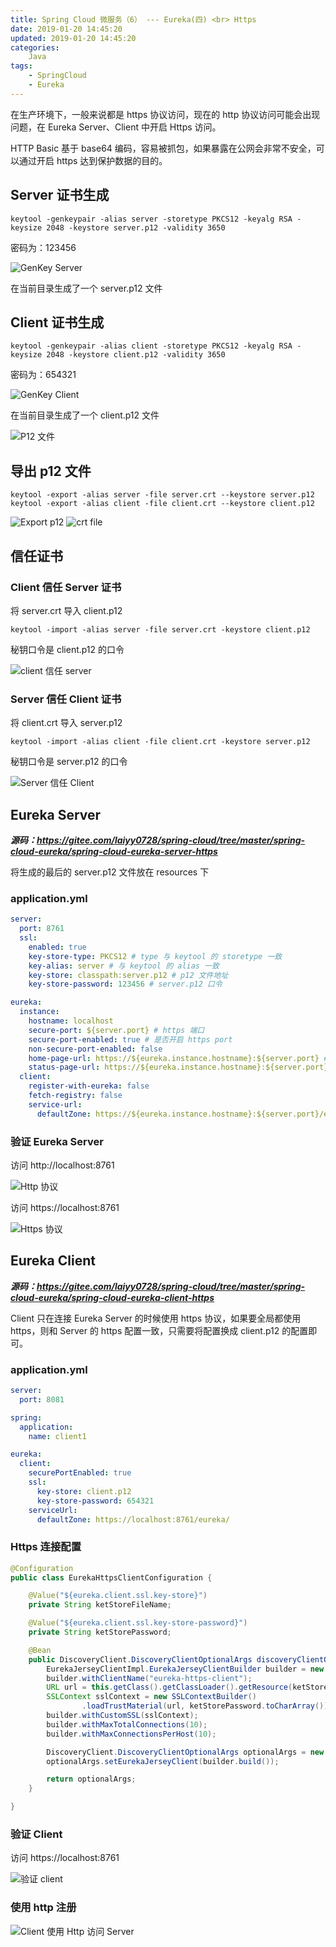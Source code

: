 ```yaml
---
title: Spring Cloud 微服务（6） --- Eureka(四) <br> Https
date: 2019-01-20 14:45:20
updated: 2019-01-20 14:45:20
categories:
    Java
tags:
    - SpringCloud
    - Eureka
---
```


在生产环境下，一般来说都是 https 协议访问，现在的 http 协议访问可能会出现问题，在 Eureka Server、Client 中开启 Https 访问。

<!-- more -->


HTTP Basic 基于 base64 编码，容易被抓包，如果暴露在公网会非常不安全，可以通过开启 https 达到保护数据的目的。

## Server 证书生成

```
keytool -genkeypair -alias server -storetype PKCS12 -keyalg RSA -keysize 2048 -keystore server.p12 -validity 3650
```

密码为：123456

![GenKey Server](/images/spring-cloud/eureka/key-gen-server.png)

在当前目录生成了一个 server.p12 文件

## Client 证书生成

```
keytool -genkeypair -alias client -storetype PKCS12 -keyalg RSA -keysize 2048 -keystore client.p12 -validity 3650
```

密码为：654321

![GenKey Client](/images/spring-cloud/eureka/key-gen-client.png)

在当前目录生成了一个 client.p12 文件

![P12 文件](/images/spring-cloud/eureka/p12.png)

## 导出 p12 文件

```
keytool -export -alias server -file server.crt --keystore server.p12
keytool -export -alias client -file client.crt --keystore client.p12
```

![Export p12](/images/spring-cloud/eureka/export-p12.png)
![crt file](/images/spring-cloud/eureka/crt.png)


## 信任证书

### Client 信任 Server 证书

将 server.crt 导入 client.p12

```
keytool -import -alias server -file server.crt -keystore client.p12
```

秘钥口令是 client.p12 的口令

![client 信任 server](/images/spring-cloud/eureka/server-crt-to-client-p12.png)

### Server 信任 Client 证书

将 client.crt 导入 server.p12

```
keytool -import -alias client -file client.crt -keystore server.p12
```

秘钥口令是 server.p12 的口令

![Server 信任 Client](/images/spring-cloud/eureka/client-crt-to-server-p12.png)

## Eureka Server

***源码：https://gitee.com/laiyy0728/spring-cloud/tree/master/spring-cloud-eureka/spring-cloud-eureka-server-https***

将生成的最后的 server.p12 文件放在 resources 下

### application.yml
```yml
server:
  port: 8761
  ssl:
    enabled: true
    key-store-type: PKCS12 # type 与 keytool 的 storetype 一致
    key-alias: server # 与 keytool 的 alias 一致
    key-store: classpath:server.p12 # p12 文件地址
    key-store-password: 123456 # server.p12 口令

eureka:
  instance:
    hostname: localhost
    secure-port: ${server.port} # https 端口
    secure-port-enabled: true # 是否开启 https port
    non-secure-port-enabled: false 
    home-page-url: https://${eureka.instance.hostname}:${server.port} # https 协议
    status-page-url: https://${eureka.instance.hostname}:${server.port} # https 协议
  client:
    register-with-eureka: false
    fetch-registry: false
    service-url:
      defaultZone: https://${eureka.instance.hostname}:${server.port}/eureka/ # https 协议
```

### 验证 Eureka Server

访问 http://localhost:8761

![Http 协议](/images/spring-cloud/eureka/http-server.png)

访问 https://localhost:8761

![Https 协议](/images/spring-cloud/eureka/https-server.png)

## Eureka Client

***源码：https://gitee.com/laiyy0728/spring-cloud/tree/master/spring-cloud-eureka/spring-cloud-eureka-client-https***

Client 只在连接 Eureka Server 的时候使用 https 协议，如果要全局都使用 https，则和 Server 的 https 配置一致，只需要将配置换成 client.p12 的配置即可。

### application.yml

```yml
server:
  port: 8081

spring:
  application:
    name: client1

eureka:
  client:
    securePortEnabled: true
    ssl:
      key-store: client.p12
      key-store-password: 654321
    serviceUrl:
      defaultZone: https://localhost:8761/eureka/
```

### Https 连接配置

```java
@Configuration
public class EurekaHttpsClientConfiguration {

    @Value("${eureka.client.ssl.key-store}")
    private String ketStoreFileName;

    @Value("${eureka.client.ssl.key-store-password}")
    private String ketStorePassword;

    @Bean
    public DiscoveryClient.DiscoveryClientOptionalArgs discoveryClientOptionalArgs() throws CertificateException, NoSuchAlgorithmException, KeyStoreException, IOException, KeyManagementException {
        EurekaJerseyClientImpl.EurekaJerseyClientBuilder builder = new EurekaJerseyClientImpl.EurekaJerseyClientBuilder();
        builder.withClientName("eureka-https-client");
        URL url = this.getClass().getClassLoader().getResource(ketStoreFileName);
        SSLContext sslContext = new SSLContextBuilder()
                .loadTrustMaterial(url, ketStorePassword.toCharArray()).build();
        builder.withCustomSSL(sslContext);
        builder.withMaxTotalConnections(10);
        builder.withMaxConnectionsPerHost(10);

        DiscoveryClient.DiscoveryClientOptionalArgs optionalArgs = new DiscoveryClient.DiscoveryClientOptionalArgs();
        optionalArgs.setEurekaJerseyClient(builder.build());

        return optionalArgs;
    }

}
```

### 验证 Client

访问 https://localhost:8761

![验证 client](/images/spring-cloud/eureka/check-client-connect-server.png)

### 使用 http 注册

![Client 使用 Http 访问 Server](/images/spring-cloud/eureka/client-http-connect-server.png)

